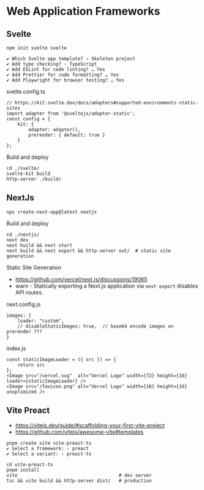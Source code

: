 # Web Application Frameworks

## Svelte

```
npm init svelte svelte

✔ Which Svelte app template? › Skeleton project
✔ Add type checking? › TypeScript
✔ Add ESLint for code linting? … Yes
✔ Add Prettier for code formatting? … Yes
✔ Add Playwright for browser testing? … Yes
```

svelte.config.ts
```
// https://kit.svelte.dev/docs/adapters#supported-environments-static-sites
import adapter from '@sveltejs/adapter-static';  
const config = {
	kit: {
		adapter: adapter(),
		prerender: { default: true }
	}
};
```

Build and deploy
```
cd ./svelte/
svelte-kit build
http-server ./build/
```

## NextJs
```
npx create-next-app@latest nextjs
```
Build and deploy
```
cd ./nextjs/
next dev
next build && next start
next build && next export && http-server out/  # static site generation
```

Static Site Generation
- https://github.com/vercel/next.js/discussions/19065
- warn - Statically exporting a Next.js application via `next export` disables API routes.

next.config.js
```
images: {
    loader: "custom",
    // disableStaticImages: true,  // base64 encode images on prerender ???
}
```
index.js
```
const staticImageLoader = ({ src }) => {
    return src
};
<Image src="/vercel.svg"  alt="Vercel Logo" width={72} height={16} loader={staticImageLoader} />
<Image src="/favicon.png" alt="Vercel Logo" width={16} height={16} unoptimized />
```

## Vite Preact 
- https://vitejs.dev/guide/#scaffolding-your-first-vite-project
- https://github.com/vitejs/awesome-vite#templates

```
pnpm create vite vite-preact-ts
✔ Select a framework: › preact
✔ Select a variant: › preact-ts
```

```
cd vite-preact-ts
pnpm install
vite                                     # dev server
tsc && vite build && http-server dist/   # production
```